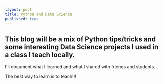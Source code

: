 ```yaml
---
layout: post
title: Python and Data Science
published: true
---
```


## This blog will be a mix of Python tips/tricks and some interesting Data Science projects I used in a class I teach locally.

I'll document what I learned and what I shared with friends and students.


The best way to learn is to teach!!!

